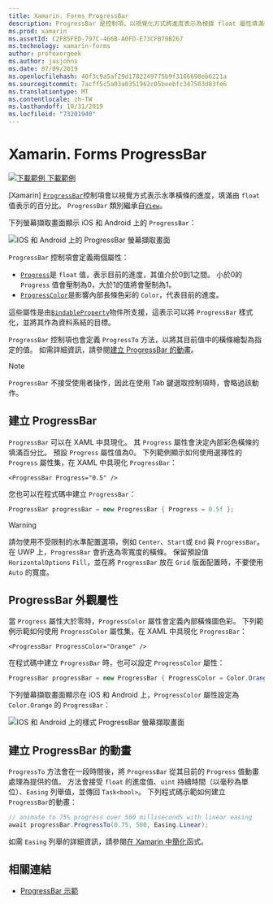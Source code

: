 ```yaml
---
title: Xamarin. Forms ProgressBar
description: ProgressBar 是控制項，以視覺化方式將進度表示為根據 float 屬性填滿的水準橫條。
ms.prod: xamarin
ms.assetId: C2F85FED-797C-466B-A0FD-E73CFB79B267
ms.technology: xamarin-forms
author: profexorgeek
ms.author: jusjohns
ms.date: 07/09/2019
ms.openlocfilehash: 40f3c9a5af29d1782249775b9f3166698eb6221a
ms.sourcegitcommit: 7acff5c5a03a0351962c05beebfc347503d83fe6
ms.translationtype: MT
ms.contentlocale: zh-TW
ms.lasthandoff: 10/31/2019
ms.locfileid: "73201940"
---
```

# <a name="xamarinforms-progressbar"></a>Xamarin. Forms ProgressBar
[![下載範例](~/media/shared/download.png) 下載範例](https://docs.microsoft.com/samples/xamarin/xamarin-forms-samples/userinterface-progressbardemos/)

[Xamarin] [`ProgressBar`](xref:Xamarin.Forms.ProgressBar)控制項會以視覺方式表示水準橫條的進度，填滿由 `float` 值表示的百分比。 `ProgressBar` 類別繼承自[`View`](xref:Xamarin.Forms.View)。

下列螢幕擷取畫面顯示 iOS 和 Android 上的 `ProgressBar`：

![IOS 和 Android 上的 ProgressBar 螢幕擷取畫面](progressbar-images/progressbars-default.png "IOS 和 Android 上的 ProgressBar")

`ProgressBar` 控制項會定義兩個屬性：

* [`Progress`](xref:Xamarin.Forms.ProgressBar.Progress)是 `float` 值，表示目前的進度，其值介於0到1之間。 小於0的 `Progress` 值會壓制為0，大於1的值將會壓制為1。
* [`ProgressColor`](xref:Xamarin.Forms.ProgressBar.ProgressColor)是影響內部長條色彩的 `Color`，代表目前的進度。

這些屬性是由[`BindableProperty`](xref:Xamarin.Forms.BindableProperty)物件所支援，這表示可以將 `ProgressBar` 樣式化，並將其作為資料系結的目標。

`ProgressBar` 控制項也會定義 `ProgressTo` 方法，以將其目前值中的橫條繪製為指定的值。 如需詳細資訊，請參閱[建立 ProgressBar 的動畫](#animate-a-progressbar)。

> [!NOTE]
> `ProgressBar` 不接受使用者操作，因此在使用 Tab 鍵選取控制項時，會略過該動作。

## <a name="create-a-progressbar"></a>建立 ProgressBar

`ProgressBar` 可以在 XAML 中具現化。 其 `Progress` 屬性會決定內部彩色橫條的填滿百分比。 預設 `Progress` 屬性值為0。 下列範例顯示如何使用選擇性的 `Progress` 屬性集，在 XAML 中具現化 `ProgressBar`：

```xaml
<ProgressBar Progress="0.5" />
```

您也可以在程式碼中建立 `ProgressBar`：

```csharp
ProgressBar progressBar = new ProgressBar { Progress = 0.5f };
```

> [!WARNING]
> 請勿使用不受限制的水準配置選項，例如 `Center`、`Start`或 `End` 與 `ProgressBar`。 在 UWP 上，`ProgressBar` 會折迭為零寬度的橫條。 保留預設值 `HorizontalOptions` `Fill`，並在將 `ProgressBar` 放在 `Grid` 版面配置時，不要使用 `Auto` 的寬度。

## <a name="progressbar-appearance-properties"></a>ProgressBar 外觀屬性

當 `Progress` 屬性大於零時，`ProgressColor` 屬性會定義內部橫條圖色彩。 下列範例示範如何使用 `ProgressColor` 屬性集，在 XAML 中具現化 `ProgressBar`：

```xaml
<ProgressBar ProgressColor="Orange" />
```

在程式碼中建立 `ProgressBar` 時，也可以設定 `ProgressColor` 屬性：

```csharp
ProgressBar progressBar = new ProgressBar { ProgressColor = Color.Orange };
```

下列螢幕擷取畫面顯示在 iOS 和 Android 上，`ProgressColor` 屬性設定為 `Color.Orange` 的 `ProgressBar`：

![IOS 和 Android 上的樣式 ProgressBar 螢幕擷取畫面](progressbar-images/progressbars-styled.png "IOS 和 Android 上的樣式 ProgressBar")

## <a name="animate-a-progressbar"></a>建立 ProgressBar 的動畫

`ProgressTo` 方法會在一段時間後，將 `ProgressBar` 從其目前的 `Progress` 值動畫處理為提供的值。 方法會接受 `float` 的進度值、`uint` 持續時間（以毫秒為單位）、`Easing` 列舉值，並傳回 `Task<bool>`。 下列程式碼示範如何建立 `ProgressBar`的動畫：

```csharp
// animate to 75% progress over 500 milliseconds with linear easing
await progressBar.ProgressTo(0.75, 500, Easing.Linear);
```

如需 `Easing` 列舉的詳細資訊，請參閱[在 Xamarin 中簡化](~/xamarin-forms/user-interface/animation/easing.md)函式。

## <a name="related-links"></a>相關連結

* [ProgressBar 示範](https://docs.microsoft.com/samples/xamarin/xamarin-forms-samples/userinterface-progressbardemos/)
